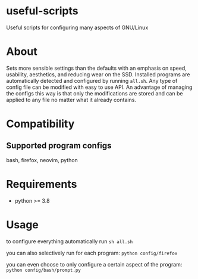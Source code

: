 # useful-scripts

Useful scripts for configuring many aspects of GNU/Linux

# About

Sets more sensible settings than the defaults with an emphasis on speed, usability, aesthetics, and reducing wear on the SSD.
Installed programs are automatically detected and configured by running `all.sh`.
Any type of config file can be modified with easy to use API.
An advantage of managing the configs this way is that only the modifications are stored and can be applied to any file no matter what it already contains.

# Compatibility

## Supported program configs

bash, firefox, neovim, python

# Requirements

- python >= 3.8

# Usage

to configure everything automatically run `sh all.sh`

you can also selectively run for each program: `python config/firefox`

you can even choose to only configure a certain aspect of the program: `python config/bash/prompt.py`
